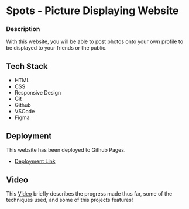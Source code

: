 # Spots - Picture Displaying Website

### Description

With this website, you will be able to post photos onto your own profile to be displayed to your friends or the public.

## Tech Stack

- HTML
- CSS
- Responsive Design
- Git
- Github
- VSCode
- Figma

## Deployment

This website has been deployed to Github Pages.

- [Deployment Link](https://elijah-relyea.github.io/se_project_spots/)

## Video

This [Video](https://drive.google.com/file/d/1XYKr0QR3RtNSdPTvIgAGe1ptu-4BfAeC/view?usp=drive_link) briefly describes the progress made thus far, some of the techniques used, and some of this projects features!
